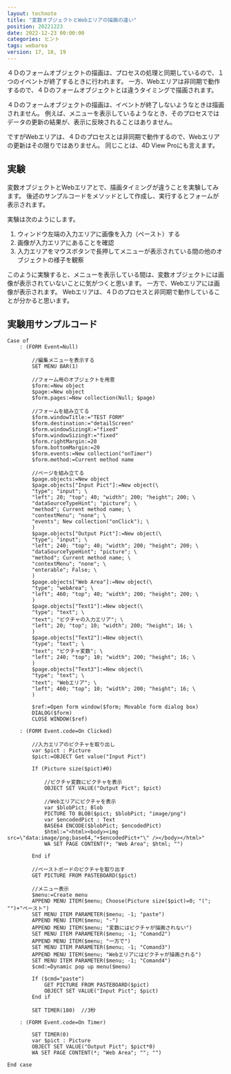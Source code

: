 ```yaml
---
layout: technote
title: "変数オブジェクトとWebエリアの描画の違い"
position: 20221223
date: 2022-12-23 00:00:00
categories: ヒント
tags: webarea
version: 17, 18, 19
---
```


４Ｄのフォームオブジェクトの描画は、プロセスの処理と同期しているので、１つのイベントが終了するときに行われます。
一方、Webエリアは非同期で動作するので、４Ｄのフォームオブジェクトとは違うタイミングで描画されます。

<!--more-->

４Ｄのフォームオブジェクトの描画は、イベントが終了しないようなときは描画されません。
例えば、メニューを表示しているようなとき、そのプロセスではデータの更新の結果が、表示に反映されることはありません。

ですがWebエリアは、４Ｄのプロセスとは非同期で動作するので、Webエリアの更新はその限りではありません。
同じことは、4D View Proにも言えます。

## 実験

変数オブジェクトとWebエリアとで、描画タイミングが違うことを実験してみます。
後述のサンプルコードをメソッドとして作成し、実行するとフォームが表示されます。

実験は次のようにします。

1. ウィンドウ左端の入力エリアに画像を入力（ペースト）する
2. 画像が入力エリアにあることを確認
3. 入力エリアをマウスボタンで長押してメニューが表示されている間の他のオブジェクトの様子を観察

このように実験すると、メニューを表示している間は、変数オブジェクトには画像が表示されていないことに気がつくと思います。
一方で、Webエリアには画像が表示されます。
Webエリアは、４Ｄのプロセスと非同期で動作していることが分かると思います。

## 実験用サンプルコード

```4d
Case of 
	: (FORM Event=Null)
		
		//編集メニューを表示する
		SET MENU BAR(1)
		
		//フォーム用のオブジェクトを用意
		$form:=New object
		$page:=New object
		$form.pages:=New collection(Null; $page)
		
		//フォームを組み立てる
		$form.windowTitle:="TEST FORM"
		$form.destination:="detailScreen"
		$form.windowSizingX:="fixed"
		$form.windowSizingY:="fixed"
		$form.rightMargin:=20
		$form.bottomMargin:=20
		$form.events:=New collection("onTimer")
		$form.method:=Current method name
		
		//ページを組み立てる
		$page.objects:=New object
		$page.objects["Input Pict"]:=New object(\
		"type"; "input"; \
		"left"; 20; "top"; 40; "width"; 200; "height"; 200; \
		"dataSourceTypeHint"; "picture"; \
		"method"; Current method name; \
		"contextMenu"; "none"; \
		"events"; New collection("onClick"); \
		)
		$page.objects["Output Pict"]:=New object(\
		"type"; "input"; \
		"left"; 240; "top"; 40; "width"; 200; "height"; 200; \
		"dataSourceTypeHint"; "picture"; \
		"method"; Current method name; \
		"contextMenu"; "none"; \
		"enterable"; False; \
		)
		$page.objects["Web Area"]:=New object(\
		"type"; "webArea"; \
		"left"; 460; "top"; 40; "width"; 200; "height"; 200; \
		)
		$page.objects["Text1"]:=New object(\
		"type"; "text"; \
		"text"; "ピクチャの入力エリア"; \
		"left"; 20; "top"; 10; "width"; 200; "height"; 16; \
		)
		$page.objects["Text2"]:=New object(\
		"type"; "text"; \
		"text"; "ピクチャ変数"; \
		"left"; 240; "top"; 10; "width"; 200; "height"; 16; \
		)
		$page.objects["Text3"]:=New object(\
		"type"; "text"; \
		"text"; "Webエリア"; \
		"left"; 460; "top"; 10; "width"; 200; "height"; 16; \
		)
		
		$ref:=Open form window($form; Movable form dialog box)
		DIALOG($form)
		CLOSE WINDOW($ref)
		
	: (FORM Event.code=On Clicked)
		
		//入力エリアのピクチャを取り出し
		var $pict : Picture
		$pict:=OBJECT Get value("Input Pict")
		
		If (Picture size($pict)#0)
			
			//ピクチャ変数にピクチャを表示
			OBJECT SET VALUE("Output Pict"; $pict)
			
			//Webエリアにピクチャを表示
			var $blobPict; Blob
			PICTURE TO BLOB($pict; $blobPict; "image/png")
			var $encodedPict : Text
			BASE64 ENCODE($blobPict; $encodedPict)
			$html:="<html><body><img src=\"data:image/png;base64,"+$encodedPict+"\" /></body></html>"
			WA SET PAGE CONTENT(*; "Web Area"; $html; "")
			
		End if 
		
		//ペーストボードのピクチャを取り出す
		GET PICTURE FROM PASTEBOARD($pict)
		
		//メニュー表示
		$menu:=Create menu
		APPEND MENU ITEM($menu; Choose(Picture size($pict)=0; "("; "")+"ペースト")
		SET MENU ITEM PARAMETER($menu; -1; "paste")
		APPEND MENU ITEM($menu; "-")
		APPEND MENU ITEM($menu; "変数にはピクチャが描画されない")
		SET MENU ITEM PARAMETER($menu; -1; "Comand2")
		APPEND MENU ITEM($menu; "一方で")
		SET MENU ITEM PARAMETER($menu; -1; "Comand3")
		APPEND MENU ITEM($menu; "Webエリアにはピクチャが描画される")
		SET MENU ITEM PARAMETER($menu; -1; "Comand4")
		$cmd:=Dynamic pop up menu($menu)
		
		If ($cmd="paste")
			GET PICTURE FROM PASTEBOARD($pict)
			OBJECT SET VALUE("Input Pict"; $pict)
		End if 
		
		SET TIMER(180)  //3秒
		
	: (FORM Event.code=On Timer)
		
		SET TIMER(0)
		var $pict : Picture
		OBJECT SET VALUE("Output Pict"; $pict*0)
		WA SET PAGE CONTENT(*; "Web Area"; ""; "")
		
End case 
```
